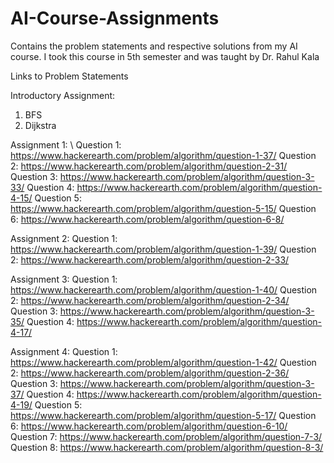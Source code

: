 # AI-Course-Assignments
Contains the problem statements and respective solutions from my AI course. I took this course in 5th semester and was taught by Dr. Rahul Kala

Links to Problem Statements

Introductory Assignment:
1. BFS
2. Dijkstra

Assignment 1: \\
Question 1: https://www.hackerearth.com/problem/algorithm/question-1-37/
Question 2: https://www.hackerearth.com/problem/algorithm/question-2-31/
Question 3: https://www.hackerearth.com/problem/algorithm/question-3-33/
Question 4: https://www.hackerearth.com/problem/algorithm/question-4-15/
Question 5: https://www.hackerearth.com/problem/algorithm/question-5-15/
Question 6: https://www.hackerearth.com/problem/algorithm/question-6-8/

Assignment 2:
Question 1: https://www.hackerearth.com/problem/algorithm/question-1-39/
Question 2: https://www.hackerearth.com/problem/algorithm/question-2-33/

Assignment 3:
Question 1: https://www.hackerearth.com/problem/algorithm/question-1-40/
Question 2: https://www.hackerearth.com/problem/algorithm/question-2-34/
Question 3: https://www.hackerearth.com/problem/algorithm/question-3-35/
Question 4: https://www.hackerearth.com/problem/algorithm/question-4-17/

Assignment 4:
Question 1: https://www.hackerearth.com/problem/algorithm/question-1-42/
Question 2: https://www.hackerearth.com/problem/algorithm/question-2-36/
Question 3: https://www.hackerearth.com/problem/algorithm/question-3-37/
Question 4: https://www.hackerearth.com/problem/algorithm/question-4-19/
Question 5: https://www.hackerearth.com/problem/algorithm/question-5-17/
Question 6: https://www.hackerearth.com/problem/algorithm/question-6-10/
Question 7: https://www.hackerearth.com/problem/algorithm/question-7-3/
Question 8: https://www.hackerearth.com/problem/algorithm/question-8-3/

